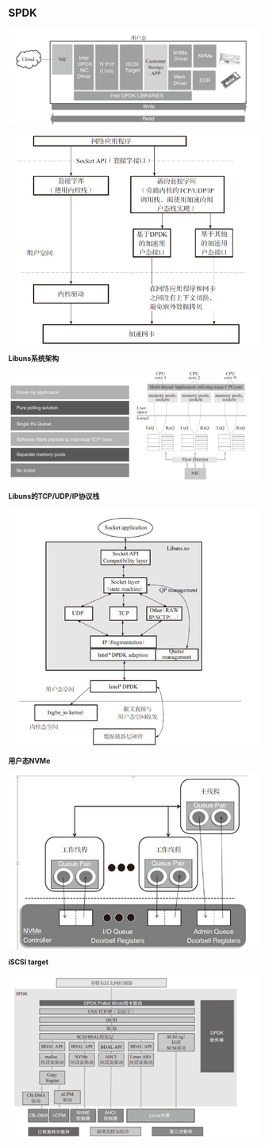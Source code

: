 ## SPDK

![](/images/14782308028092.jpg)

![](/images/14782308415777.jpg)

**Libuns系统架构**

![](/images/14782309148830.jpg)


**Libuns的TCP/UDP/IP协议栈**

![](/images/14782308956820.jpg)

**用户态NVMe**

![](/images/14782310053462.jpg)

**iSCSI target**

![](/images/14782310411794.jpg)


